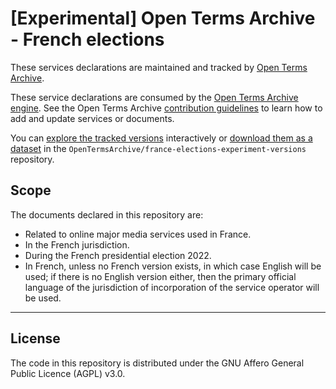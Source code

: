 # [Experimental] Open Terms Archive - French elections

These services declarations are maintained and tracked by [Open Terms Archive](https://opentermsarchive.org).

These service declarations are consumed by the [Open Terms Archive engine](https://github.com/ambanum/OpenTermsArchive). See the Open Terms Archive [contribution guidelines](https://github.com/OpenTermsArchive/contrib-declarations/blob/main/CONTRIBUTING.md) to learn how to add and update services or documents.

You can [explore the tracked versions](https://github.com/OpenTermsArchive/france-elections-experiment-versions) interactively or [download them as a dataset](https://github.com/OpenTermsArchive/france-elections-experiment-versions/releases) in the `OpenTermsArchive/france-elections-experiment-versions` repository.

## Scope

The documents declared in this repository are:

- Related to online major media services used in France.
- In the French jurisdiction.
- During the French presidential election 2022.
- In French, unless no French version exists, in which case English will be used; if there is no English version either, then the primary official language of the jurisdiction of incorporation of the service operator will be used.

- - - -

## License

The code in this repository is distributed under the GNU Affero General Public Licence (AGPL) v3.0.
